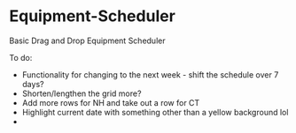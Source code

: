 # Equipment-Scheduler
Basic Drag and Drop Equipment Scheduler

To do: 
- Functionality for changing to the next week - shift the schedule over 7 days? 
- Shorten/lengthen the grid more? 
- Add more rows for NH and take out a row for CT
- Highlight current date with something other than a yellow background lol
- 